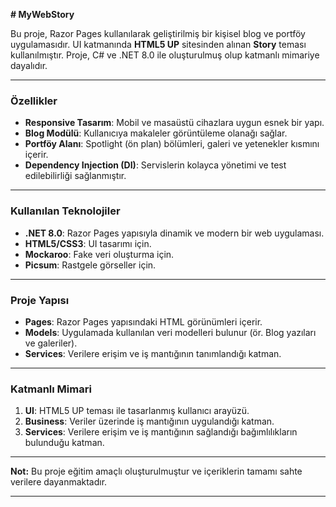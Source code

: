 **# MyWebStory**  

Bu proje, Razor Pages kullanılarak geliştirilmiş bir kişisel blog ve portföy uygulamasıdır. UI katmanında **HTML5 UP** sitesinden alınan **Story** teması kullanılmıştır. Proje, C# ve .NET 8.0 ile oluşturulmuş olup katmanlı mimariye dayalıdır.  

---

### Özellikler  

- **Responsive Tasarım**: Mobil ve masaüstü cihazlara uygun esnek bir yapı.  
- **Blog Modülü**: Kullanıcıya makaleler görüntüleme olanağı sağlar.  
- **Portföy Alanı**: Spotlight (ön plan) bölümleri, galeri ve yetenekler kısmını içerir.  
- **Dependency Injection (DI)**: Servislerin kolayca yönetimi ve test edilebilirliği sağlanmıştır.  

---

### Kullanılan Teknolojiler  

- **.NET 8.0**: Razor Pages yapısıyla dinamik ve modern bir web uygulaması.  
- **HTML5/CSS3**: UI tasarımı için.  
- **Mockaroo**: Fake veri oluşturma için.  
- **Picsum**: Rastgele görseller için.  

---

### Proje Yapısı  

- **Pages**: Razor Pages yapısındaki HTML görünümleri içerir.  
- **Models**: Uygulamada kullanılan veri modelleri bulunur (ör. Blog yazıları ve galeriler).  
- **Services**: Verilere erişim ve iş mantığının tanımlandığı katman.  

---

### Katmanlı Mimari  

1. **UI**: HTML5 UP teması ile tasarlanmış kullanıcı arayüzü.  
2. **Business**: Veriler üzerinde iş mantığının uygulandığı katman.  
3. **Services**: Verilere erişim ve iş mantığının sağlandığı bağımlılıkların bulunduğu katman.  

---

**Not:** Bu proje eğitim amaçlı oluşturulmuştur ve içeriklerin tamamı sahte verilere dayanmaktadır.  

---  


